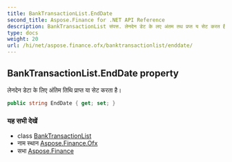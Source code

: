 ```yaml
---
title: BankTransactionList.EndDate
second_title: Aspose.Finance for .NET API Reference
description: BankTransactionList संपत्त. लेनदेन डेट के लए अंतम तथ प्रप्त य सेट करत है
type: docs
weight: 20
url: /hi/net/aspose.finance.ofx/banktransactionlist/enddate/
---
```

## BankTransactionList.EndDate property

लेनदेन डेटा के लिए अंतिम तिथि प्राप्त या सेट करता है।

```csharp
public string EndDate { get; set; }
```

### यह सभी देखें

* class [BankTransactionList](../)
* नाम स्थान [Aspose.Finance.Ofx](../../banktransactionlist/)
* सभा [Aspose.Finance](../../../)


